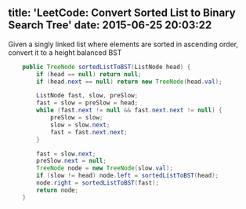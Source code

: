 title: 'LeetCode: Convert Sorted List to Binary Search Tree'
date: 2015-06-25 20:03:22
---
Given a singly linked list where elements are sorted in ascending order, convert it to a height balanced BST

```java
    public TreeNode sortedListToBST(ListNode head) {
        if (head == null) return null;
        if (head.next == null) return new TreeNode(head.val);

        ListNode fast, slow, preSlow;
        fast = slow = preSlow = head;
        while (fast.next != null && fast.next.next != null) {
            preSlow = slow;
            slow = slow.next;
            fast = fast.next.next;
        }

        fast = slow.next;
        preSlow.next = null;
        TreeNode node = new TreeNode(slow.val);
        if (slow != head) node.left = sortedListToBST(head);
        node.right = sortedListToBST(fast);
        return node;
    }
```
